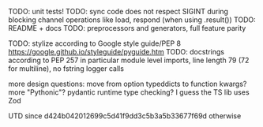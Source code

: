 TODO: unit tests!
TODO: sync code does not respect SIGINT during blocking channel operations like load, respond (when using .result())
TODO: README + docs
TODO: preprocessors and generators, full feature parity

TODO: stylize according to Google style guide/PEP 8
https://google.github.io/styleguide/pyguide.htm
TODO: docstrings according to PEP 257
in particular module level imports, line length 79 (72 for multiline), no fstring logger calls

more design questions:
move from option typeddicts to function kwargs? more "Pythonic"?
pydantic runtime type checking? I guess the TS lib uses Zod

UTD since d424b042012699c5d41f9dd3c5b3a5b33677f69d otherwise
